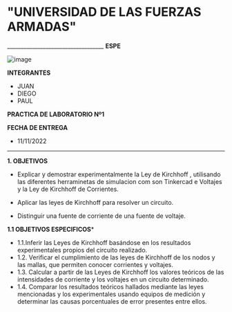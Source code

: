 # "UNIVERSIDAD DE LAS FUERZAS ARMADAS"

___________________________________       **ESPE**

![image](https://user-images.githubusercontent.com/116772918/200762591-a164d8db-c02e-4269-8bb4-0bc4c810d79f.png)

**INTEGRANTES**
* JUAN 
* DIEGO
* PAUL


**PRACTICA DE LABORATORIO Nº1**

**FECHA DE ENTREGA**
* 11/11/2022
--------------------------------------------------------------------------------------------------------------------------------------------------------------------------------------

**1. OBJETIVOS**

* Explicar y demostrar experimentalmente la Ley de Kirchhoff , utilisando las diferentes herraminetas de simulacion com son  Tinkercad e Voltajes y la Ley de Kirchhoff de Corrientes.

* Aplicar las leyes de Kirchhoff para resolver un circuito.
* Distinguir una fuente de corriente de una fuente de voltaje.

**1.1  OBJETIVOS ESPECIFICOS***

* 1.1.Inferir las Leyes de Kirchhoff basándose en los resultados experimentales propios del circuito realizado. 
* 1.2. Verificar el cumplimiento de las leyes de Kirchhoff de los nodos y las mallas, que permiten conocer corrientes y voltajes.
* 1.3. Calcular a partir de las Leyes de Kirchhoff los valores teóricos de las intensidades de corriente y los voltajes en un circuito determinado.
* 1.4. Comparar los resultados teóricos hallados mediante las leyes mencionadas y los experimentales usando equipos de medición y determinar las causas porcentuales de error presentes entre ellos. 

















